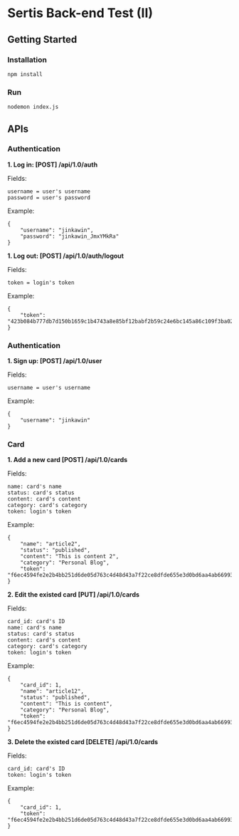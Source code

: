 # Sertis Back-end Test (II)

## Getting Started
### Installation
```
npm install
```

### Run

```
nodemon index.js
```

## APIs
### Authentication

**1. Log in: [POST] /api/1.0/auth**


Fields:

    username = user's username
    password = user's password

Example:

    {
        "username": "jinkawin",
        "password": "jinkawin_JmxYMkRa"
    }


**1. Log out: [POST] /api/1.0/auth/logout**

Fields:

    token = login's token

Example:

    {
        "token": "423b084b777db7d150b1659c1b4743a8e85bf12babf2b59c24e6bc145a86c109f3ba028f074b323f3ab9a8e7dca72479"
    }

### Authentication
**1. Sign up: [POST] /api/1.0/user**

Fields:

    username = user's username

Example:

    {
        "username": "jinkawin"
    }

### Card
**1. Add a new card [POST] /api/1.0/cards**

Fields:

    name: card's name
    status: card's status
    content: card's content
    category: card's category
    token: login's token

Example:

    {
        "name": "article2",
        "status": "published",
        "content": "This is content 2",
        "category": "Personal Blog",
        "token": "f6ec4594fe2e2b4bb251d6de05d763c4d48d43a7f22ce8dfde655e3d0bd6aa4ab669934feb7d032005c894b238928fdc"
    }

**2. Edit the existed card [PUT] /api/1.0/cards**

Fields:

    card_id: card's ID
    name: card's name
    status: card's status
    content: card's content
    category: card's category
    token: login's token

Example:

    {
        "card_id": 1,
        "name": "article12",
        "status": "published",
        "content": "This is content",
        "category": "Personal Blog",
        "token": "f6ec4594fe2e2b4bb251d6de05d763c4d48d43a7f22ce8dfde655e3d0bd6aa4ab669934feb7d032005c894b238928fdc"
    }


**3. Delete the existed card [DELETE] /api/1.0/cards**

Fields:

    card_id: card's ID
    token: login's token

Example:

    {
        "card_id": 1,
        "token": "f6ec4594fe2e2b4bb251d6de05d763c4d48d43a7f22ce8dfde655e3d0bd6aa4ab669934feb7d032005c894b238928fdc"
    }